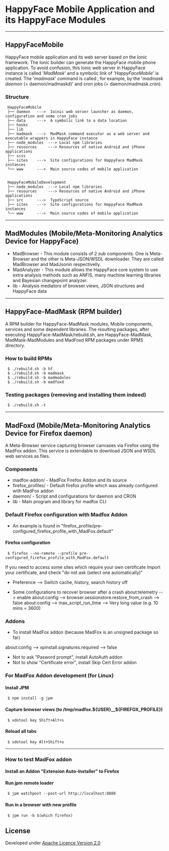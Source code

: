 # HappyFace Mobile Application and its HappyFace Modules

--------------------------
## HappyFaceMobile
HappyFace mobile application and its web server based on the Ionic framework. The Ionic builder can generate the HappyFace mobile phone application. To avoid confusion, this Ionic web server in HappyFace instance is called '*MadMask*' and a symbolic link of '*HappyFaceMobile*' is created. The '*madmask*' command is called , for example, by the '*madmask daemon* (= daemon/madmaskd)' and cron jobs (= daemon/madmask.cron).


### Structure
     HappyFaceMobile
     ├── daemon   --->  Ioinic web server launcher as daemon, configuration and some cron jobs
     ├── data     --->  A symbolic link to a data location
     ├── hooks
     ├── lib
     ├── madmask  --->  MadMask command executor as a web server and executable wrappers in HappyFace instance
     ├── node_modules  ---> Local npm libraries
     ├── resources     ---> Resources of native Android and iPhone applications
     ├── scss
     ├── sites    --->  Site configurations for HappyFace MadMask instances
     └── www      --->  Main source codes of mobile application


     HappyFaceMobileDevelopment
     ├── node_modules  ---> Local npm libraries
     ├── resources     ---> Resources of native Android and iPhone applications
     ├── src      --->  TypeScript source
     ├── sites    --->  Site configurations for HappyFace MadMask instances
     └── www      --->  Main source codes of mobile application


--------------------------
## MadModules (Mobile/Meta-Monitoring Analytics Device for HappyFace)
* MadBrowser - This module consists of 2 sub components. One is Meta-Browser and the other is Meta-JSON/WSDL downloader. They are called MadBrowser and MadJsonin respectivelly.
* MadAnalyzer - This module allows the HappyFace core system to use extra analysis methods such as ANFIS, many machine learning libraries and Bayesian changepoint analyzer.
* lib - Analysis mediators of browser views, JSON structures and HappyFace data


--------------------------
## HappyFace-MadMask (RPM builder)
A RPM builder for HappyFace-MadMask modules, Mobile components, services and some dependent libraries. The resulting packages, after executing HappyFace-MadMask/rebuild.sh, are HappyFace-MadMask, MadMask-MadModules and MadFoxd RPM packages under RPMS directory.

### How to build RPMs
     $ ./rebuild.sh -b hf
     $ ./rebuild.sh -b madmask
     $ ./rebuild.sh -b madmodules
     $ ./rebuild.sh -b madfoxd

### Testing packages (removing and installing them indeed)
     $ ./rebuild.sh -t


--------------------------
## MadFoxd (Mobile/Meta-Monitoring Analytics Device for Firefox daemon)
A Meta-Browser service capturing browser canvases via Firefox using the MadFox addon. This service is extendable to download JSON and WSDL web services as files.

### Components
* madfox-addon/ - MadFox Firefox Addon and its source
* firefox_profiles/ - Default firefox profile which was already configured with MadFox addon
* daemon/ - Script and configurations for daemon and CRON
* lib - Main program and library for madfox CLI


### Default Firefox configuration with Madfox Addon
 * An example is found in "firefox_profile/pre-configured_firefox_profile_with_MadFox.default"
#### Firefox configuration
     $ firefox --no-remote --profile pre-configured_firefox_profile_with_MadFox.default

 If you need to access some sites which require your own certificate
 Import your certificate, and check "do not ask (select one automatically)"

 * Preference --> Switch cache, history, search history off

 * Some configurations to recover browser after a crash
     about:telemetry --> enable
     about:config --> browser.sessionstore.restore_from_crash --> false
     about:config --> max_script_run_time --> Very long value (e.g. 10 mins = 3600)


### Addons
 * To install MadFox addon (because MadFox is an unsigned package so far)

 about:config --> xpinstall.signatures.required --> false

 * Not to ask "Pasword prompt", install AutoAuth addon
 * Not to show "Certificate error", install Skip Cert Error addon


### For MadFox Addon development (for Linux)
#### Install JPM
     $ npm install -g jpm

#### Capture browser views (to /tmp/madfox.${USER}__${FIREFOX_PROFILE})
     $ xdotool key Shift+Alt+s

#### Reload all tabs
     $ xdotool key Alt+Shift+u


------------------
### How to test MadFox addon
#### Install an Addon "Extension Auto-Installer" to Firefox

#### Run jpm remote loader
     $ jpm watchpost --post-url http://localhost:8888

#### Run in a browser with new profile
     $ jpm run -b $(which firefox)


## License
Developed under [Apache Licence Version 2.0](http://www.apache.org/licenses/LICENSE-2.0)
